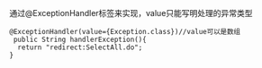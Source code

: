 通过@ExceptionHandler标签来实现，value只能写明处理的异常类型

	@ExceptionHandler(value={Exception.class})//value可以是数组
	 public String handlerException(){
	  return "redirect:SelectAll.do";
	}
